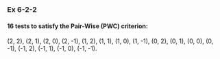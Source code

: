 ### Ex 6-2-2
#### 16 tests to satisfy the Pair-Wise (PWC) criterion:
(2, 2), (2, 1), (2, 0), (2, -1), (1, 2), (1, 1), (1, 0), (1, -1), (0, 2), (0, 1), (0, 0), (0, -1), (-1, 2), (-1, 1), (-1, 0), (-1, -1).
